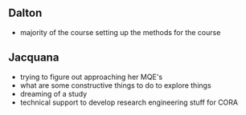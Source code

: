 ## Dalton
- majority of the course setting up the methods for the course

## Jacquana
- trying to figure out approaching her MQE's 
- what are some constructive things to do to explore things 
- dreaming of a study 
- technical support to develop research engineering stuff for CORA
